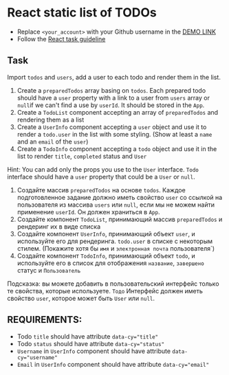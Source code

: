# React static list of TODOs
- Replace `<your_account>` with your Github username in the
  [DEMO LINK](https://Oleksandr-Ivanchenko.github.io/react_static-list-of-todos/)
- Follow the [React task guideline](https://github.com/mate-academy/react_task-guideline#react-tasks-guideline)

## Task
Import `todos` and `users`, add a user to each todo and render them in the
list.

1. Create a `preparedTodos` array basing on `todos`. Each prepared todo should
   have a `user` property with a link to a user from `users` array or `null`if
   we can't find a use by `userId`. It should be stored in the `App`.
2. Create a `TodoList` component accepting an array of `preparedTodos` and
   rendering them as a list
3. Create a `UserInfo` component accepting a `user` object and use it to render
   a `todo.user` in the list with some styling. (Show at least a `name` and an
   `email` of the `user`)
4. Create a `TodoInfo` component accepting a `todo` object and use it in the
   list to render `title`, `completed` status and `User`

Hint: You can add only the props you use to the `User` interface. `Todo`
interface should have a `user` property that could be a `User` or `null`.

1. Создайте массив `preparedTodos` на основе `todos`. Каждое подготовленное задание должно
   иметь свойство `user` со ссылкой на пользователя из массива `users` или `null`, если
   мы не можем найти применение `userId`. Он должен храниться в `App`.
2. Создайте компонент `TodoList`, принимающий массив `preparedTodos` и
   рендеринг их в виде списка
3. Создайте компонент `UserInfo`, принимающий объект `user`, и используйте его для рендеринга.
   `todo.user` в списке с некоторым стилем. (Покажите хотя бы `имя` и
   `электронная почта` пользователя`)
4. Создайте компонент `TodoInfo`, принимающий объект `todo`, и используйте его в
   список для отображения `название`, `завершено` статус и `Пользователь`

Подсказка: вы можете добавить в пользовательский интерфейс только те свойства, которые используете. `Тодо`
Интерфейс должен иметь свойство `user`, которое может быть `User` или `null`.

## REQUIREMENTS:
- Todo `title` should have attribute `data-cy="title"`
- Todo `status` should have attribute `data-cy="status"`
- `Username` in  `UserInfo` component should have attribute `data-cy="username"`
- `Email` in `UserInfo` component should have attribute `data-cy="email"`

